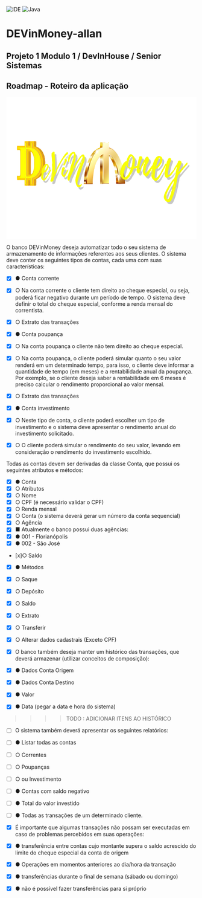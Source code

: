 ![IDE](https://img.shields.io/badge/Eclipse-2C2255?style=for-the-badge&logo=eclipse&logoColor=white)
![Java](https://img.shields.io/badge/Java-ED8B00?style=for-the-badge&logo=java&logoColor=white)

# DEVinMoney-allan

## Projeto 1 Modulo 1 / DevInHouse / Senior Sistemas

## Roadmap - Roteiro da aplicação 

<p align="center">
        <a href="https://www.linkedin.com/in/all-an/">
        <img align="center" width="666" height="375"  src="/img/devinmoney-removebg-preview.png" />
</a>
</p>

O banco DEVinMoney deseja automatizar todo o seu sistema de armazenamento de informações referentes aos seus clientes. O sistema deve conter os seguintes tipos de contas, cada uma com suas características: 

- [x] ● Conta corrente 
- [x] ○ Na conta corrente o cliente tem direito ao cheque especial, ou seja, poderá ficar negativo durante um  período de tempo. O sistema deve definir o total do cheque especial, conforme a renda mensal do correntista. 
- [x] ○ Extrato das transações 

- [x] ● Conta poupança 
- [x] ○ Na conta poupança o cliente não tem direito ao cheque especial. 
- [x] ○ Na conta poupança, o cliente poderá simular quanto o seu valor renderá em um determinado tempo, para isso, o cliente deve informar a quantidade de tempo (em meses) e a rentabilidade anual da poupança. Por exemplo, se o cliente deseja saber a rentabilidade em 6 meses é preciso calcular o rendimento proporcional ao valor mensal. 
- [x] ○ Extrato das transações 

- [x] ● Conta investimento 
- [x] ○ Neste tipo de conta, o cliente poderá escolher um tipo de investimento e o sistema deve apresentar o rendimento anual do investimento solicitado. 
- [x] ○ O cliente poderá simular o rendimento do seu valor, levando em consideração o rendimento do investimento escolhido. 

Todas as contas devem ser derivadas da classe Conta, que possui os seguintes atributos e métodos: 

- [x] ● Conta 
- [x] ○ Atributos 
- [x] ○ Nome 
- [x] ○ CPF (é necessário validar o CPF) 
- [x] ○ Renda mensal 
- [x] ○ Conta (o sistema deverá gerar um número da conta sequencial) 
- [x] ○ Agência 
- [x] ■ Atualmente o banco possui duas agências: 
- [x] ● 001 - Florianópolis 
- [x] ● 002 - São José 
- [x]○ Saldo 

- [x] ● Métodos 
- [x] ○ Saque 
- [x] ○ Depósito 
- [x] ○ Saldo 
- [x] ○ Extrato 
- [x] ○ Transferir 
- [x] ○ Alterar dados cadastrais (Exceto CPF) 

- [x] O banco também deseja manter um histórico das transações, que deverá armazenar (utilizar conceitos de composição): 

- [x] ● Dados Conta Origem 
- [x] ● Dados Conta Destino 
- [x] ● Valor 
- [x] ● Data (pegar a data e hora do sistema) 
>>>> TODO : ADICIONAR ITENS AO HISTÓRICO

- [ ] O sistema também deverá apresentar os seguintes relatórios: 
- [ ] ● Listar todas as contas 
- [ ] ○ Correntes 
- [ ] ○ Poupanças 
- [ ] ○ ou Investimento 
- [ ] ● Contas com saldo negativo 
- [ ] ● Total do valor investido 
- [ ] ● Todas as transações de um determinado cliente. 

- [x] É importante que algumas transações não possam ser executadas em caso de problemas percebidos em suas operações: 
- [x] ● transferência entre contas cujo montante supera o saldo acrescido do limite do cheque especial da conta de origem 
- [x] ● Operações em momentos anteriores ao dia/hora da transação 
- [x] ● transferências durante o final de semana (sábado ou domingo) 
- [x] ● não é possível fazer transferências para si próprio

